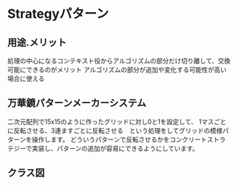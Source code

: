 # Strategyパターン
## 用途.メリット
処理の中心になるコンテキスト役からアルゴリズムの部分だけ切り離して、交換可能にできるのがメリット
アルゴリズムの部分が追加や変化する可能性が高い場合に使える

## 万華鏡パターンメーカーシステム
二次元配列で15x15のように作ったグリッドに対し0と1を設定して、
1マスごとに反転させる、3連ますごとに反転させる　という処理をしてグリッドの模様パターンを操作します。
どういうパターンで反転させるかをコンクリートストラテジーで実装し、パターンの追加が容易にできるようにしています。

## クラス図
